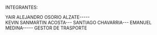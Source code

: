 INTEGRANTES:

YAIR ALEJANDRO OSORIO ALZATE-----	
KEVIN SANMARTIN ACOSTA---
SANTIAGO CHAVARRIA---
EMANUEL MEDINA-----
GESTOR DE TRASPORTE
